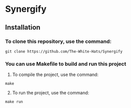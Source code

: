 # Synergify

## Installation
### To clone this repository, use the command:
```console
git clone https://github.com/The-White-Hats/Synergify
```

### You can use Makefile to build and run this project
1. To compile the project, use the command:
```console
make
```

2. To run the project, use the command:
```console
make run
```

